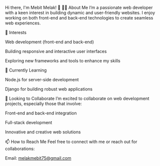 Hi there, I'm Mebit Melak! 👋
👨‍💻 About Me
I’m a passionate web developer with a keen interest in building dynamic and user-friendly websites. I enjoy working on both front-end and back-end technologies to create seamless web experiences.

🌟 Interests

Web development (front-end and back-end)

Building responsive and interactive user interfaces

Exploring new frameworks and tools to enhance my skills

🌱 Currently Learning

Node.js for server-side development

Django for building robust web applications

🤝 Looking to Collaborate
I’m excited to collaborate on web development projects, especially those that involve:

Front-end and back-end integration

Full-stack development

Innovative and creative web solutions

📫 How to Reach Me
Feel free to connect with me or reach out for collaborations:

Email: melakmebit75@gmail.com
